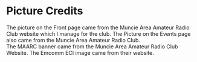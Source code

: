 
# Picture Credits 
The picture on the Front page came from the Muncie Area Amateur Radio Club website which I manage for the club.
The Picture on the Events page also came from the Muncie Area Amateur Radio Club.  
The MAARC banner came from the Muncie Area Amateur Radio Club Website. 
The Emcomm ECI image came from their website. 

